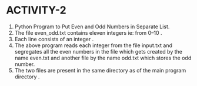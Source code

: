 # ACTIVITY-2
1. Python Program to Put Even and Odd Numbers in Separate List.
2. The file even_odd.txt contains eleven integers ie: from 0–10 .
3. Each line consists of an integer . 
4. The above program reads each integer from the file input.txt and segregates all the even numbers in the file which gets created by the name even.txt and another file by the name odd.txt which stores the odd number. 
5. The two files are present in the same directory as of the main program directory .
